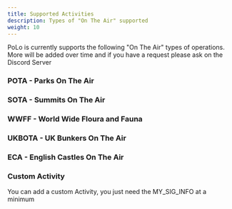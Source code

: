 ```yaml
---
title: Supported Activities
description: Types of "On The Air" supported
weight: 10
---
```


PoLo is currently supports the following "On The Air" types of operations. More will be added over time and if you have a request please ask on the Discord Server

### POTA - Parks On The Air
<a href=https://parksontheair.com/  target='_blank'></a>

### SOTA - Summits On The Air

<a href=https://www.sota.org.uk/    target='_blank'></a>

### WWFF - World Wide Floura and Fauna

<a href=https://wwff.co    target='_blank'></a>

### UKBOTA - UK Bunkers On The Air

<a href=https://bunkersontheair.org   target='_blank'></a>

### ECA - English Castles On The Air

<a href=https://englishcastlesawards.uk/  target='_blank'></a>

### Custom Activity

You can add a custom Activity, you just need the MY_SIG_INFO at a minimum

